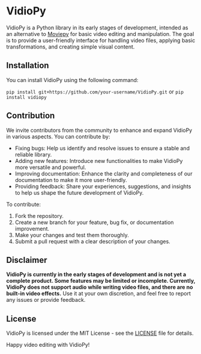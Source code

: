 # VidioPy

VidioPy is a Python library in its early stages of development, intended as an alternative to [Moviepy](https://github.com/Zulko/moviepy) for basic video editing and manipulation. The goal is to provide a user-friendly interface for handling video files, applying basic transformations, and creating simple visual content.

## Installation

You can install VidioPy using the following command:

```pip install git+https://github.com/your-username/VidioPy.git``` or ```pip install vidiopy```

## Contribution

We invite contributors from the community to enhance and expand VidioPy in various aspects. You can contribute by:

- Fixing bugs: Help us identify and resolve issues to ensure a stable and reliable library.
- Adding new features: Introduce new functionalities to make VidioPy more versatile and powerful.
- Improving documentation: Enhance the clarity and completeness of our documentation to make it more user-friendly.
- Providing feedback: Share your experiences, suggestions, and insights to help us shape the future development of VidioPy.

To contribute:

1. Fork the repository.
2. Create a new branch for your feature, bug fix, or documentation improvement.
3. Make your changes and test them thoroughly.
4. Submit a pull request with a clear description of your changes.

## Disclaimer

**VidioPy is currently in the early stages of development and is not yet a complete product. Some features may be limited or incomplete. Currently, VidioPy does not support audio while writing video files, and there are no built-in video effects.** Use it at your own discretion, and feel free to report any issues or provide feedback.

## License

VidioPy is licensed under the MIT License - see the [LICENSE](LICENSE) file for details.

Happy video editing with VidioPy!
